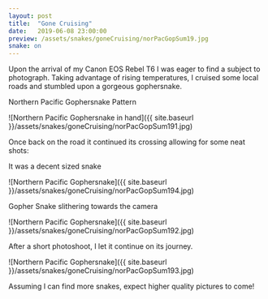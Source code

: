 ```yaml
---
layout: post
title:  "Gone Cruising"
date:   2019-06-08 23:00:00
preview: /assets/snakes/goneCruising/norPacGopSum19.jpg
snake: on
---
```


Upon the arrival of my Canon EOS Rebel T6 I was eager to find a subject to photograph. Taking advantage of rising temperatures, I cruised some local roads and stumbled upon a gorgeous gophersnake. 

Northern Pacific Gophersnake Pattern

![Northern Pacific Gophersnake in hand]({{ site.baseurl }}/assets/snakes/goneCruising/norPacGopSum191.jpg)

Once back on the road it continued its crossing allowing for some neat shots:

It was a decent sized snake

![Northern Pacific Gophersnake]({{ site.baseurl }}/assets/snakes/goneCruising/norPacGopSum194.jpg)

Gopher Snake slithering towards the camera

![Northern Pacific Gophersnake]({{ site.baseurl }}/assets/snakes/goneCruising/norPacGopSum192.jpg)

After a short photoshoot, I let it continue on its journey.

![Northern Pacific Gophersnake]({{ site.baseurl }}/assets/snakes/goneCruising/norPacGopSum193.jpg)

Assuming I can find more snakes, expect higher quality pictures to come!
